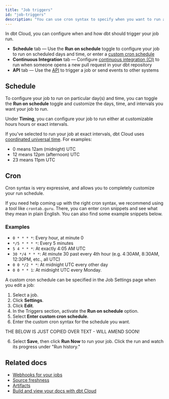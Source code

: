 ```yaml
---
title: "Job triggers"
id: "job-triggers"
description: "You can use cron syntax to specify when you want to run a job."
---
```


In dbt Cloud, you can configure when and how dbt should trigger your job run. 

- **Schedule** tab &mdash; Use the **Run on schedule** toggle to configure your job to run on scheduled days and time, or enter a [custom cron schedule](#cron)
- **Continuous Integration** tab &mdash; Configure [continuous integration (CI)](/docs/deploy/cloud-ci-job) to run when someone opens a new pull request in your dbt repository
- **API** tab &mdash; Use the [API](/docs/dbt-cloud-apis/overview) to trigger a job or send events to other systems

<Lightbox src ="/img/docs/dbt-cloud/using-dbt-cloud/triggers.jpg" title="Configuring your job triggers"/>

## Schedule

To configure your job to run on particular day(s) and time, you can toggle the **Run on schedule** toggle and customize the days, time, and intervals you want your job to run.

Under **Timing**, you can configure your job to run either at customizable hours hours or exact intervals. 

If you've selected to run your job at exact intervals, dbt Cloud uses [coordinated universal time](https://en.wikipedia.org/wiki/Coordinated_Universal_Time). For examples:

- 0 means 12am (midnight) UTC
- 12 means 12pm (afternoon) UTC
- 23 means 11pm UTC

## Cron

Cron syntax is very expressive, and allows you to completely customize your run schedule.

If you need help coming up with the right cron syntax, we recommend using a tool like `crontab.guru`. There, you can enter cron snippets and see what they mean in plain English. You can also find some example snippets below.

### Examples

- `0 * * * *`: Every hour, at minute 0
- `*/5 * * * *`: Every 5 minutes
- `5 4 * * *`: At exactly 4:05 AM UTC
- `30 */4 * * *`: At minute 30 past every 4th hour (e.g. 4:30AM, 8:30AM, 12:30PM, etc., all UTC)
- `0 0 */2 * *`: At midnight UTC every other day
- `0 0 * * 1`: At midnight UTC every Monday.

A custom cron schedule can be specified in the Job Settings page when you edit a job:

1. Select a job.
2. Click **Settings**.
3. Click **Edit**.
4. In the Triggers section, activate the **Run on schedule** option.
5. Select **Enter custom cron schedule**.
6. Enter the custom cron syntax for the schedule you want.

<Lightbox src="/img/docs/dbt-cloud/using-dbt-cloud/job-schedule.png" title="Schedule your dbt job"/>

THE BELOW IS JUST COPIED OVER TEXT - WILL AMEND SOON!

6. Select **Save**, then click **Run Now** to run your job. Click the run and watch its progress under "Run history." 

## Related docs


- [Webhooks for your jobs](/docs/deploy/webhooks)
- [Source freshness](/docs/deploy/source-freshness)
- [Artifacts](/docs/deploy/artifacts)
- [Build and view your docs with dbt Cloud](/docs/collaborate/build-and-view-your-docs)
